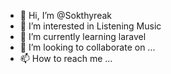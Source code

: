 - 👋 Hi, I’m @Sokthyreak
- 👀 I’m interested in Listening Music
- 🌱 I’m currently learning laravel
- 💞️ I’m looking to collaborate on ...
- 📫 How to reach me ...

<!---
Sokthyreak/Sokthyreak is a ✨ special ✨ repository because its `README.md` (this file) appears on your GitHub profile.
You can click the Preview link to take a look at your changes.
--->
